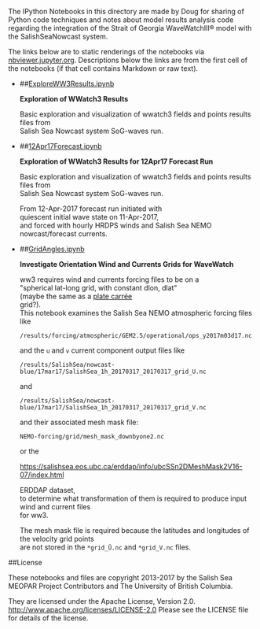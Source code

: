 The IPython Notebooks in this directory are made by Doug for
sharing of Python code techniques and notes about model results analysis
code regarding the integration of the Strait of Georgia WaveWatchIII®
model with the SalishSeaNowcast system.

The links below are to static renderings of the notebooks via
[nbviewer.jupyter.org](https://nbviewer.jupyter.org/).
Descriptions below the links are from the first cell of the notebooks
(if that cell contains Markdown or raw text).

* ##[ExploreWW3Results.ipynb](https://nbviewer.jupyter.org/urls/bitbucket.org/salishsea/analysis-doug/raw/tip/notebooks/SoG-waves/ExploreWW3Results.ipynb)  
    
    **Exploration of WWatch3 Results**  
      
    Basic exploration and visualization of wwatch3 fields and points results files from   
    Salish Sea Nowcast system SoG-waves run.  

* ##[12Apr17Forecast.ipynb](https://nbviewer.jupyter.org/urls/bitbucket.org/salishsea/analysis-doug/raw/tip/notebooks/SoG-waves/12Apr17Forecast.ipynb)  
    
    **Exploration of WWatch3 Results for 12Apr17 Forecast Run**  
      
    Basic exploration and visualization of wwatch3 fields and points results files from   
    Salish Sea Nowcast system SoG-waves run.  
      
    From 12-Apr-2017 forecast run initiated with   
    quiescent initial wave state on 11-Apr-2017,  
    and forced with hourly HRDPS winds and Salish Sea NEMO nowcast/forecast currents.  

* ##[GridAngles.ipynb](https://nbviewer.jupyter.org/urls/bitbucket.org/salishsea/analysis-doug/raw/tip/notebooks/SoG-waves/GridAngles.ipynb)  
    
    **Investigate Orientation Wind and Currents Grids for WaveWatch**  
      
    ww3 requires wind and currents forcing files to be on a   
    "spherical lat-long grid, with constant dlon, dlat"  
    (maybe the same as a [plate carrée](https://en.wikipedia.org/wiki/Equirectangular_projection)  
    grid?).  
    This notebook examines the Salish Sea NEMO atmospheric forcing files like  
      
    `/results/forcing/atmospheric/GEM2.5/operational/ops_y2017m03d17.nc`  
      
    and the `u` and `v` current component output files like  
      
    `/results/SalishSea/nowcast-blue/17mar17/SalishSea_1h_20170317_20170317_grid_U.nc`  
      
    and  
      
    `/results/SalishSea/nowcast-blue/17mar17/SalishSea_1h_20170317_20170317_grid_V.nc`  
      
    and their associated mesh mask file:  
      
    `NEMO-forcing/grid/mesh_mask_downbyone2.nc`  
      
    or the  
      
    https://salishsea.eos.ubc.ca/erddap/info/ubcSSn2DMeshMask2V16-07/index.html  
      
    ERDDAP dataset,  
    to determine what transformation of them is required to produce input wind and current files  
    for ww3.  
      
    The mesh mask file is required because the latitudes and longitudes of the velocity grid points  
    are not stored in the `*grid_Ū.nc` and `*grid_V.nc` files.  


##License

These notebooks and files are copyright 2013-2017
by the Salish Sea MEOPAR Project Contributors
and The University of British Columbia.

They are licensed under the Apache License, Version 2.0.
http://www.apache.org/licenses/LICENSE-2.0
Please see the LICENSE file for details of the license.
